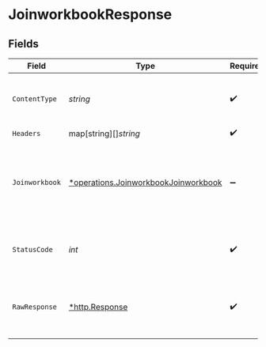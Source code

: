 # JoinworkbookResponse


## Fields

| Field                                                                                              | Type                                                                                               | Required                                                                                           | Description                                                                                        | Example                                                                                            |
| -------------------------------------------------------------------------------------------------- | -------------------------------------------------------------------------------------------------- | -------------------------------------------------------------------------------------------------- | -------------------------------------------------------------------------------------------------- | -------------------------------------------------------------------------------------------------- |
| `ContentType`                                                                                      | *string*                                                                                           | :heavy_check_mark:                                                                                 | HTTP response content type for this operation                                                      |                                                                                                    |
| `Headers`                                                                                          | map[string][]*string*                                                                              | :heavy_check_mark:                                                                                 | N/A                                                                                                |                                                                                                    |
| `Joinworkbook`                                                                                     | [*operations.JoinworkbookJoinworkbook](../../../pkg/models/operations/joinworkbookjoinworkbook.md) | :heavy_minus_sign:                                                                                 | OK                                                                                                 | {<br/>"status": "success",<br/>"message": "Joined workspace Successfully"<br/>}                    |
| `StatusCode`                                                                                       | *int*                                                                                              | :heavy_check_mark:                                                                                 | HTTP response status code for this operation                                                       |                                                                                                    |
| `RawResponse`                                                                                      | [*http.Response](https://pkg.go.dev/net/http#Response)                                             | :heavy_check_mark:                                                                                 | Raw HTTP response; suitable for custom response parsing                                            |                                                                                                    |